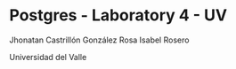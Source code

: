 # Postgres - Laboratory 4 - UV

Jhonatan Castrillón González
Rosa Isabel Rosero 

Universidad del Valle
